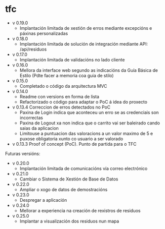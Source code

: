 # tfc
- v 0.19.0
    * Implantación limitada de xestión de erros mediante excepcións e páxinas personalizadas
- v 0.18.0
    * Implantación limitada de solución de integración mediante API: /api/residuos
- v 0.17.0
    * Implantación limitada de validacións no lado cliente
- v 0.16.0
    * Mellora da interface web segundo as indicacións da Guía  Básica de Estilo (Pdte facer a memoria coa guia de stilo)
- v 0.15.0
    * Completado o código da arquitectura MVC
- v 0.14.0 
    * Readme con versions en forma de lista
    * Refactorizado o código para adaptar o PoC á idea do proxecto
- v 0.13.4 Correccion de erros detectados no PoC
    * Paxina de Login indica que aconteceu un erro se as credenciais son incorrectas
    * Paxina de Logout xa non indica que o carrito vai ser baleirado cando saias da aplicacion
    * Limitouse a puntuacion das valoracions a un valor maximo de 5 e puxose obligatoria xunto co usuario a ser valorado
- v 0.13.3 Proof of concept (PoC). Punto de partida para o TFC


Futuras versións:

- v 0.20.0
    * Implantación limitada de comunicacións vía correo electrónico
- v 0.21.0
    * Cambiar o Sistema de Xestión de Base de Datos
- v 0.22.0
    * Ampliar o xogo de datos de demostracións
- v 0.23.0
    * Despregar a aplicación
- v 0.24.0
    * Mellorar a experiencia na creación de rexistros de residuos
- v 0.25.0
    * Implantar a visualización dos residuos nun mapa
